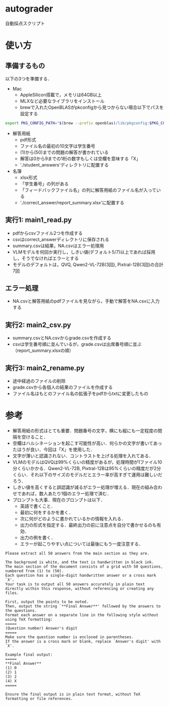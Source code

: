 
# autograder

自動採点スクリプト

# 使い方

## 準備するもの

以下の3つを準備する．

- Mac
    - AppleSilicon搭載で，メモリは64GB以上
    - MLXなど必要なライブラリをインストール
    - brewで入れたOpenBLASがpkconfigから見つからない場合以下でパスを設定する
```bash
export PKG_CONFIG_PATH="$(brew --prefix openblas)/lib/pkgconfig:$PKG_CONFIG_PATH"
```
- 解答用紙
    - pdf形式
    - ファイル名の最初の10文字は学生番号
    - (1)から(50)までの問題の解答が書かれている
    - 解答は0から9までの1桁の数字もしくは空欄を意味する「X」
    - './student_answers'ディレクトリに配置する
- 名簿
    - xlsx形式
    - 「学生番号」の列がある
    - 「フィードバックファイル名」の列に解答用紙のファイル名が入っている
    - './correct_answer/report_summary.xlsx'に配置する

## 実行1: main1_read.py

- pdfからcsvファイル2つを作成する
- csvはcorrect_answerディレクトリに保存される
- summary.csvは結果，NA.csvはエラー処理用
- VLMモデルを何回か実行し，しきい値(デフォルト5/7)以上であれば採用し，そうでなければエラーとする
- モデルのデフォルトは，QVQ, Qwen2-VL-72B(3回), Pixtral-12B(3回)の合計7回

## エラー処理

- NA.csvと解答用紙のpdfファイルを見ながら，手動で解答をNA.csvに入力する

## 実行2: main2_csv.py

- summary.csvとNA.csvからgrade.csvを作成する
- csvは学生番号順に並んでいるが，grade.csvは出席番号順に並ぶ（report_summary.xlsxの順）

## 実行3: main2_rename.py

- 途中経過のファイルの削除
- grade.csvから各個人の結果のファイルを作成する
- ファイル名はもとのファイル名の拡張子をpdfからtxtに変更したもの

# 参考

- 解答用紙の形式はとても重要．問題番号の文字，横にも縦にも一定程度の間隔を空けること．
- 空欄はハルシネーションを起こす可能性が高い．何らかの文字が書いてあったほうが良い．今回は「X」を使用した．
- 文字が薄いと認識されない．コントラストを上げる処理を入れてある．
- VLMのモデルはQVQは99%くらいの精度があるが，処理時間が1ファイル10分くらいかかる．Qwen2-VL-72B, Pixtral-12Bは95%くらいの精度だが2分くらい．それ以下のサイズのモデルだとエラー率が高すぎて運用は難しいだろう．
- しきい値を高くすると誤認識が減るがエラー処理が増える．現在の組み合わせであれば，数人あたり1個のエラー処理で済む．
- プロンプトも大事．現在のプロンプトは以下．
    - 英語で書くこと．
    - 最初に何をするかを書く．
    - 次に何がどのように書かれているかの情報を入れる．
    - 出力の形式を指定する．最終出力の前に注意点を自分で書かせるのも有効．
    - 出力の例を書く．
    - エラーが起こりやすい点については最後にもう一度注意する．
```
Please extract all 50 answers from the main section as they are.

The background is white, and the text is handwritten in black ink.
The main section of the document consists of a grid with 50 questions, numbered from (1) to (50).
Each question has a single-digit handwritten answer or a cross mark `X'.
Your task is to output all 50 answers accurately in plain text directly within this response, without referencing or creating any files.

First, output the points to be noted.
Then, output the string `**Final Answer**' followed by the answers to the questions.
Format each answer on a separate line in the following style without using TeX formatting:
=====
(Question number) Answer's digit
=====
Make sure the question number is enclosed in parentheses.
If the answer is a cross mark or blank, replace `Answer's digit' with `X'.

Example final output:
=====
**Final Answer**
(1) 0
(2) 1
(3) 2
(4) X
=====

Ensure the final output is in plain text format, without TeX formatting or file references.
```
